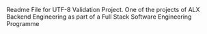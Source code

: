 Readme File for UTF-8 Validation Project.
One of the projects of ALX Backend Engineering as part of a Full Stack Software Engineering Programme

